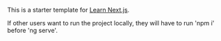 This is a starter template for [Learn Next.js](https://nextjs.org/learn).

If other users want to run the project locally, they will have to run 'npm i' before 'ng serve'.
